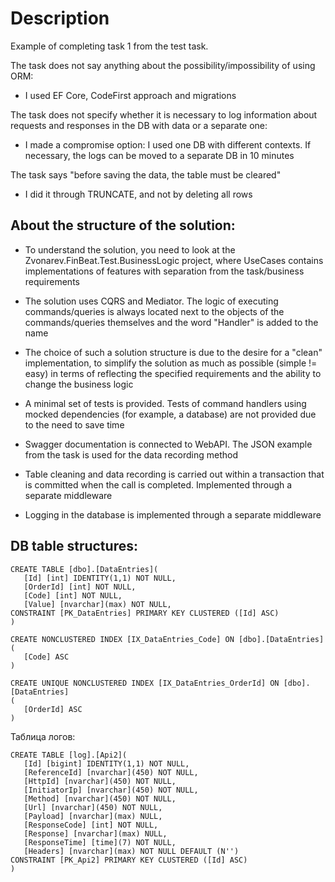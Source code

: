 # Description 

Example of completing task 1 from the test task.

The task does not say anything about the possibility/impossibility of using ORM:
- I used EF Core, CodeFirst approach and migrations

The task does not specify whether it is necessary to log information about requests and responses in the DB with data or a separate one:
- I made a compromise option: I used one DB with different contexts. If necessary, the logs can be moved to a separate DB in 10 minutes

The task says "before saving the data, the table must be cleared"
- I did it through TRUNCATE, and not by deleting all rows

## About the structure of the solution:
- To understand the solution, you need to look at the Zvonarev.FinBeat.Test.BusinessLogic project, where UseCases contains implementations of features with separation from the task/business requirements
- The solution uses CQRS and Mediator. The logic of executing commands/queries is always located next to the objects of the commands/queries themselves and the word "Handler" is added to the name
- The choice of such a solution structure is due to the desire for a "clean" implementation, to simplify the solution as much as possible (simple != easy) in terms of reflecting the specified requirements and the ability to change the business logic
- A minimal set of tests is provided. Tests of command handlers using mocked dependencies (for example, a database) are not provided due to the need to save time
- Swagger documentation is connected to WebAPI. The JSON example from the task is used for the data recording method

- Table cleaning and data recording is carried out within a transaction that is committed when the call is completed. Implemented through a separate middleware
- Logging in the database is implemented through a separate middleware

## DB table structures:

 ```
 CREATE TABLE [dbo].[DataEntries](
	[Id] [int] IDENTITY(1,1) NOT NULL,
	[OrderId] [int] NOT NULL,
	[Code] [int] NOT NULL,
	[Value] [nvarchar](max) NOT NULL,
 CONSTRAINT [PK_DataEntries] PRIMARY KEY CLUSTERED ([Id] ASC)
 )

 CREATE NONCLUSTERED INDEX [IX_DataEntries_Code] ON [dbo].[DataEntries]
 (
	[Code] ASC
 )

 CREATE UNIQUE NONCLUSTERED INDEX [IX_DataEntries_OrderId] ON [dbo].[DataEntries]
 (
	[OrderId] ASC
 )
 ```
 Таблица логов:
 ```
 CREATE TABLE [log].[Api2](
	[Id] [bigint] IDENTITY(1,1) NOT NULL,
	[ReferenceId] [nvarchar](450) NOT NULL,
	[HttpId] [nvarchar](450) NOT NULL,
	[InitiatorIp] [nvarchar](450) NOT NULL,
	[Method] [nvarchar](450) NOT NULL,
	[Url] [nvarchar](450) NOT NULL,
	[Payload] [nvarchar](max) NULL,
	[ResponseCode] [int] NOT NULL,
	[Response] [nvarchar](max) NULL,
	[ResponseTime] [time](7) NOT NULL,
	[Headers] [nvarchar](max) NOT NULL DEFAULT (N'')
 CONSTRAINT [PK_Api2] PRIMARY KEY CLUSTERED ([Id] ASC)
 )
 ```
